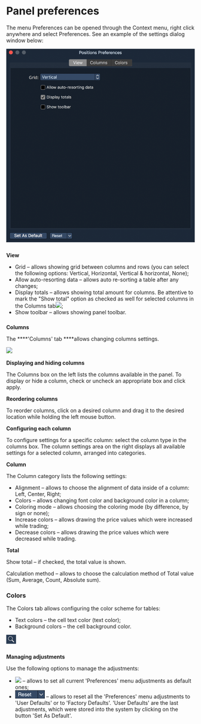 # Panel preferences

The menu Preferences can be opened through the Context menu, right click anywhere and select Preferences. See an example of the settings dialog window below:

![](../../../.gitbook/assets/1%20%2836%29.png)

### 
**View**

* Grid – allows showing grid between columns and rows \(you can select the following options: Vertical, Horizontal, Vertical & horizontal, None\);
* Allow auto-resorting data – allows auto re-sorting a table after any changes; 
* Display totals – allows showing total amount for columns. Be attentive to mark the "Show total" option 
  as checked as well for selected columns in the Columns tab![](../../../.gitbook/assets/show-totals.png);
* Show toolbar – allows showing panel toolbar.

### 
**Columns** 

 The ****'Columns' tab ****allows changing columns settings.

![](../../../.gitbook/assets/quantity-small.png)


**Displaying and hiding columns**

The Columns box on the left lists the columns available in the panel. To display or hide a column, check or uncheck an appropriate box and click apply.

**Reordering columns**

To reorder columns, click on a desired column and drag it to the desired location while holding the left mouse button.

**Configuring each column**

To configure settings for a specific column: select the column type in the columns box. The column settings area on the right displays all available settings for a selected column, arranged into categories.

**Column**

The Column category lists the following settings:

* Alignment – allows to choose the alignment of data inside of a column: Left, Center, Right;
* Colors – allows changing font color and background color in a column;
* Coloring mode – allows choosing the coloring mode \(by difference, by sign or none\);
* Increase colors – allows drawing the price values which were increased while trading;
* Decrease colors – allows drawing the price values which were decreased while trading.


**Total**

Show total – if checked, the total value is shown.

Calculation method – allows to choose the calculation method of Total value \(Sum, Average, Count, Absolute sum\).

### **Colors**

The Colors tab allows configuring the color scheme for tables:

* Text colors – the cell text color \(text color\);
* Background colors – the cell background color.

![](../../../.gitbook/assets/3.png)

### 
**Managing adjustments**

Use the following options to manage the adjustments:

* ![](../../../.gitbook/assets/set-as-default.png)
  – allows to set all current 'Preferences' menu adjustments as default ones;
* ![](../../../.gitbook/assets/reset%20%282%29.png)
  – allows to reset all the 'Preferences' menu adjustments to 'User Defaults' or to 'Factory Defaults'. 'User Defaults' are the last adjustments, which were stored into the system by clicking on the button 'Set As Default'.

